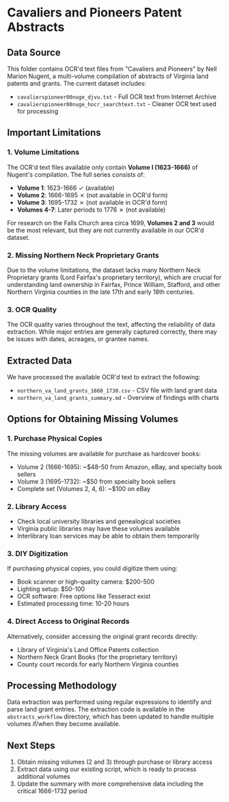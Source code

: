 # Cavaliers and Pioneers Patent Abstracts

## Data Source

This folder contains OCR'd text files from "Cavaliers and Pioneers" by Nell Marion Nugent, a multi-volume compilation of abstracts of Virginia land patents and grants. The current dataset includes:

- `cavalierspioneer00nuge_djvu.txt` - Full OCR text from Internet Archive
- `cavalierspioneer00nuge_hocr_searchtext.txt` - Cleaner OCR text used for processing

## Important Limitations

### 1. Volume Limitations

The OCR'd text files available only contain **Volume I (1623-1666)** of Nugent's compilation. The full series consists of:

- **Volume 1**: 1623-1666 ✓ (available)
- **Volume 2**: 1666-1695 ✗ (not available in OCR'd form)
- **Volume 3**: 1695-1732 ✗ (not available in OCR'd form)
- **Volumes 4-7**: Later periods to 1776 ✗ (not available)

For research on the Falls Church area circa 1699, **Volumes 2 and 3** would be the most relevant, but they are not currently available in our OCR'd dataset.

### 2. Missing Northern Neck Proprietary Grants

Due to the volume limitations, the dataset lacks many Northern Neck Proprietary grants (Lord Fairfax's proprietary territory), which are crucial for understanding land ownership in Fairfax, Prince William, Stafford, and other Northern Virginia counties in the late 17th and early 18th centuries.

### 3. OCR Quality

The OCR quality varies throughout the text, affecting the reliability of data extraction. While major entries are generally captured correctly, there may be issues with dates, acreages, or grantee names.

## Extracted Data

We have processed the available OCR'd text to extract the following:

- `northern_va_land_grants_1660_1730.csv` - CSV file with land grant data
- `northern_va_land_grants_summary.md` - Overview of findings with charts

## Options for Obtaining Missing Volumes

### 1. Purchase Physical Copies

The missing volumes are available for purchase as hardcover books:
- Volume 2 (1666-1695): ~$48-50 from Amazon, eBay, and specialty book sellers
- Volume 3 (1695-1732): ~$50 from specialty book sellers
- Complete set (Volumes 2, 4, 6): ~$100 on eBay

### 2. Library Access

- Check local university libraries and genealogical societies
- Virginia public libraries may have these volumes available
- Interlibrary loan services may be able to obtain them temporarily

### 3. DIY Digitization

If purchasing physical copies, you could digitize them using:
- Book scanner or high-quality camera: $200-500
- Lighting setup: $50-100
- OCR software: Free options like Tesseract exist
- Estimated processing time: 10-20 hours

### 4. Direct Access to Original Records

Alternatively, consider accessing the original grant records directly:
- Library of Virginia's Land Office Patents collection
- Northern Neck Grant Books (for the proprietary territory)
- County court records for early Northern Virginia counties

## Processing Methodology

Data extraction was performed using regular expressions to identify and parse land grant entries. The extraction code is available in the `abstracts_workflow` directory, which has been updated to handle multiple volumes if/when they become available.

## Next Steps

1. Obtain missing volumes (2 and 3) through purchase or library access
2. Extract data using our existing script, which is ready to process additional volumes
3. Update the summary with more comprehensive data including the critical 1666-1732 period 